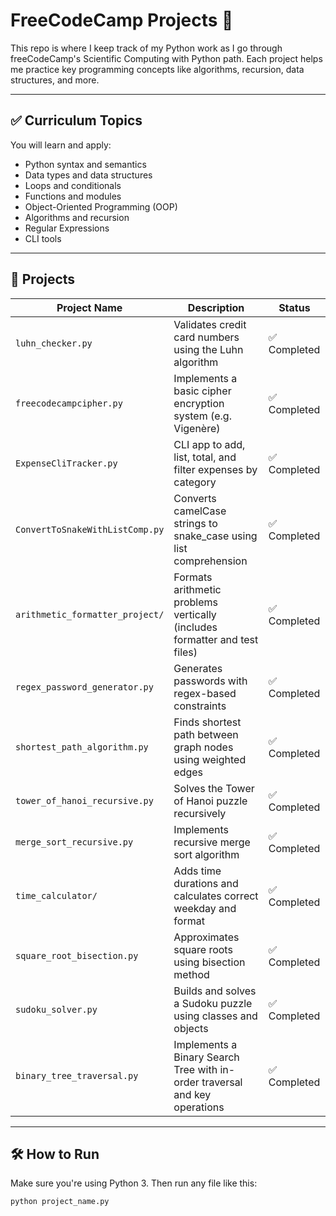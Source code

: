 # FreeCodeCamp Projects 🐍

This repo is where I keep track of my Python work as I go through freeCodeCamp's Scientific Computing with Python path. Each project helps me practice key programming concepts like algorithms, recursion, data structures, and more.

---

## ✅ Curriculum Topics

You will learn and apply:

* Python syntax and semantics  
* Data types and data structures  
* Loops and conditionals  
* Functions and modules  
* Object-Oriented Programming (OOP)  
* Algorithms and recursion  
* Regular Expressions  
* CLI tools  

---

## 📁 Projects

| Project Name                        | Description                                                                 | Status      |
|------------------------------------|-----------------------------------------------------------------------------|-------------|
| `luhn_checker.py`                  | Validates credit card numbers using the Luhn algorithm                      | ✅ Completed |
| `freecodecampcipher.py`            | Implements a basic cipher encryption system (e.g. Vigenère)                 | ✅ Completed |
| `ExpenseCliTracker.py`             | CLI app to add, list, total, and filter expenses by category                | ✅ Completed |
| `ConvertToSnakeWithListComp.py`    | Converts camelCase strings to snake_case using list comprehension           | ✅ Completed |
| `arithmetic_formatter_project/`    | Formats arithmetic problems vertically (includes formatter and test files) | ✅ Completed |
| `regex_password_generator.py`      | Generates passwords with regex-based constraints                            | ✅ Completed |
| `shortest_path_algorithm.py`       | Finds shortest path between graph nodes using weighted edges                | ✅ Completed |
| `tower_of_hanoi_recursive.py`      | Solves the Tower of Hanoi puzzle recursively                                | ✅ Completed |
| `merge_sort_recursive.py`          | Implements recursive merge sort algorithm                                   | ✅ Completed |
| `time_calculator/`                 | Adds time durations and calculates correct weekday and format               | ✅ Completed |
| `square_root_bisection.py`         | Approximates square roots using bisection method                            | ✅ Completed |
| `sudoku_solver.py`                 | Builds and solves a Sudoku puzzle using classes and objects                 | ✅ Completed |
| `binary_tree_traversal.py`        | Implements a Binary Search Tree with in-order traversal and key operations   | ✅ Completed|

---

## 🛠️ How to Run

Make sure you're using Python 3. Then run any file like this:

```bash
python project_name.py
